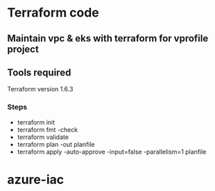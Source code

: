 # Terraform code 

## Maintain vpc & eks with terraform for vprofile project

## Tools required
Terraform version 1.6.3

### Steps
* terraform init
* terraform fmt -check
* terraform validate
* terraform plan -out planfile
* terraform apply -auto-approve -input=false -parallelism=1 planfile
####
#####
# azure-iac
